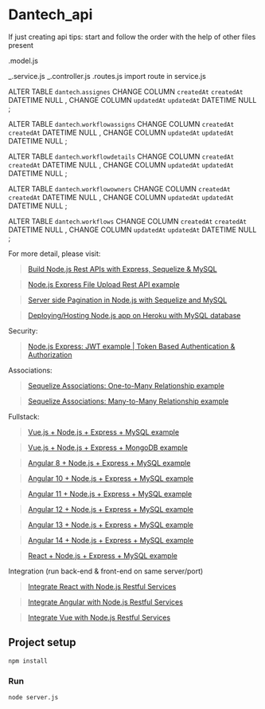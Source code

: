 # Dantech_api

If just creating api tips:
start and follow the order with the help of other files present

.model.js

<!-- import model in index.js (place it above the profile table) -->

_.service.js
_.controller.js
.routes.js
import route in service.js

ALTER TABLE `dantech`.`assignes`
CHANGE COLUMN `createdAt` `createdAt` DATETIME NULL ,
CHANGE COLUMN `updatedAt` `updatedAt` DATETIME NULL ;

ALTER TABLE `dantech`.`workflowassigns`
CHANGE COLUMN `createdAt` `createdAt` DATETIME NULL ,
CHANGE COLUMN `updatedAt` `updatedAt` DATETIME NULL ;

ALTER TABLE `dantech`.`workflowdetails`
CHANGE COLUMN `createdAt` `createdAt` DATETIME NULL ,
CHANGE COLUMN `updatedAt` `updatedAt` DATETIME NULL ;

ALTER TABLE `dantech`.`workflowowners`
CHANGE COLUMN `createdAt` `createdAt` DATETIME NULL ,
CHANGE COLUMN `updatedAt` `updatedAt` DATETIME NULL ;

ALTER TABLE `dantech`.`workflows`
CHANGE COLUMN `createdAt` `createdAt` DATETIME NULL ,
CHANGE COLUMN `updatedAt` `updatedAt` DATETIME NULL ;

For more detail, please visit:

> [Build Node.js Rest APIs with Express, Sequelize & MySQL](https://www.bezkoder.com/node-js-express-sequelize-mysql/)

> [Node.js Express File Upload Rest API example](https://www.bezkoder.com/node-js-express-file-upload/)

> [Server side Pagination in Node.js with Sequelize and MySQL](https://www.bezkoder.com/node-js-sequelize-pagination-mysql/)

> [Deploying/Hosting Node.js app on Heroku with MySQL database](https://www.bezkoder.com/deploy-node-js-app-heroku-cleardb-mysql/)

Security:

> [Node.js Express: JWT example | Token Based Authentication & Authorization](https://www.bezkoder.com/node-js-jwt-authentication-mysql/)

Associations:

> [Sequelize Associations: One-to-Many Relationship example](https://www.bezkoder.com/sequelize-associate-one-to-many/)

> [Sequelize Associations: Many-to-Many Relationship example](https://www.bezkoder.com/sequelize-associate-many-to-many/)

Fullstack:

> [Vue.js + Node.js + Express + MySQL example](https://www.bezkoder.com/vue-js-node-js-express-mysql-crud-example/)

> [Vue.js + Node.js + Express + MongoDB example](https://www.bezkoder.com/vue-node-express-mongodb-mevn-crud/)

> [Angular 8 + Node.js + Express + MySQL example](https://www.bezkoder.com/angular-node-express-mysql/)

> [Angular 10 + Node.js + Express + MySQL example](https://www.bezkoder.com/angular-10-node-js-express-mysql/)

> [Angular 11 + Node.js + Express + MySQL example](https://www.bezkoder.com/angular-11-node-js-express-mysql/)

> [Angular 12 + Node.js + Express + MySQL example](https://www.bezkoder.com/angular-12-node-js-express-mysql/)

> [Angular 13 + Node.js + Express + MySQL example](https://www.bezkoder.com/angular-13-node-js-express-mysql/)

> [Angular 14 + Node.js + Express + MySQL example](https://www.bezkoder.com/angular-14-node-js-express-mysql/)

> [React + Node.js + Express + MySQL example](https://www.bezkoder.com/react-node-express-mysql/)

Integration (run back-end & front-end on same server/port)

> [Integrate React with Node.js Restful Services](https://www.bezkoder.com/integrate-react-express-same-server-port/)

> [Integrate Angular with Node.js Restful Services](https://www.bezkoder.com/integrate-angular-10-node-js/)

> [Integrate Vue with Node.js Restful Services](https://www.bezkoder.com/serve-vue-app-express/)

## Project setup

```
npm install
```

### Run

```
node server.js
```
